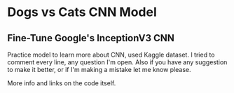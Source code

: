 # Dogs vs Cats CNN Model
## Fine-Tune Google's InceptionV3 CNN

Practice model to learn more about CNN, used Kaggle dataset.
I tried to comment every line, any question I'm open. Also if you have any suggestion to make it better, or if I'm making a mistake let me know please.

More info and links on the code itself.
